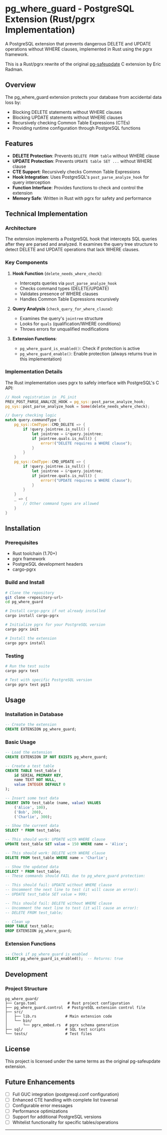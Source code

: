 # pg_where_guard - PostgreSQL Extension (Rust/pgrx Implementation)

A PostgreSQL extension that prevents dangerous DELETE and UPDATE operations without WHERE clauses, implemented in Rust using the pgrx framework.

This is a Rust/pgrx rewrite of the original [pg-safeupdate](https://github.com/eradman/pg-safeupdate) C extension by Eric Radman.

## Overview

The pg_where_guard extension protects your database from accidental data loss by:
- Blocking DELETE statements without WHERE clauses
- Blocking UPDATE statements without WHERE clauses
- Recursively checking Common Table Expressions (CTEs)
- Providing runtime configuration through PostgreSQL functions

## Features

- **DELETE Protection**: Prevents `DELETE FROM table` without WHERE clause
- **UPDATE Protection**: Prevents `UPDATE table SET ...` without WHERE clause
- **CTE Support**: Recursively checks Common Table Expressions
- **Hook Integration**: Uses PostgreSQL's `post_parse_analyze_hook` for query interception
- **Function Interface**: Provides functions to check and control the extension
- **Memory Safe**: Written in Rust with pgrx for safety and performance

## Technical Implementation

### Architecture

The extension implements a PostgreSQL hook that intercepts SQL queries after they are parsed and analyzed. It examines the query tree structure to detect DELETE and UPDATE operations that lack WHERE clauses.

### Key Components

1. **Hook Function** (`delete_needs_where_check`):
   - Intercepts queries via `post_parse_analyze_hook`
   - Checks command types (DELETE/UPDATE)
   - Validates presence of WHERE clauses
   - Handles Common Table Expressions recursively

2. **Query Analysis** (`check_query_for_where_clause`):
   - Examines the query's `jointree` structure
   - Looks for `quals` (qualification/WHERE conditions)
   - Throws errors for unqualified modifications

3. **Extension Functions**:
   - `pg_where_guard_is_enabled()`: Check if protection is active
   - `pg_where_guard_enable()`: Enable protection (always returns true in this implementation)

### Implementation Details

The Rust implementation uses pgrx to safely interface with PostgreSQL's C API:

```rust
// Hook registration in _PG_init
PREV_POST_PARSE_ANALYZE_HOOK = pg_sys::post_parse_analyze_hook;
pg_sys::post_parse_analyze_hook = Some(delete_needs_where_check);

// Query checking logic
match query.commandType {
    pg_sys::CmdType::CMD_DELETE => {
        if !query.jointree.is_null() {
            let jointree = &*query.jointree;
            if jointree.quals.is_null() {
                error!("DELETE requires a WHERE clause");
            }
        }
    }
    pg_sys::CmdType::CMD_UPDATE => {
        if !query.jointree.is_null() {
            let jointree = &*query.jointree;
            if jointree.quals.is_null() {
                error!("UPDATE requires a WHERE clause");
            }
        }
    }
    _ => {
        // Other command types are allowed
    }
}
```

## Installation

### Prerequisites

- Rust toolchain (1.70+)
- pgrx framework
- PostgreSQL development headers
- cargo-pgrx

### Build and Install

```bash
# Clone the repository
git clone <repository-url>
cd pg_where_guard

# Install cargo-pgrx if not already installed
cargo install cargo-pgrx

# Initialize pgrx for your PostgreSQL version
cargo pgrx init

# Install the extension
cargo pgrx install
```

### Testing

```bash
# Run the test suite
cargo pgrx test

# Test with specific PostgreSQL version
cargo pgrx test pg13
```

## Usage

### Installation in Database

```sql
-- Create the extension
CREATE EXTENSION pg_where_guard;
```

### Basic Usage

```sql
-- Load the extension
CREATE EXTENSION IF NOT EXISTS pg_where_guard;

-- Create a test table
CREATE TABLE test_table (
    id SERIAL PRIMARY KEY,
    name TEXT NOT NULL,
    value INTEGER DEFAULT 0
);

-- Insert some test data
INSERT INTO test_table (name, value) VALUES
    ('Alice', 100),
    ('Bob', 200),
    ('Charlie', 300);

-- Show the current data
SELECT * FROM test_table;

-- This should work: UPDATE with WHERE clause
UPDATE test_table SET value = 150 WHERE name = 'Alice';

-- This should work: DELETE with WHERE clause
DELETE FROM test_table WHERE name = 'Charlie';

-- Show the updated data
SELECT * FROM test_table;
-- These commands should FAIL due to pg_where_guard protection:

-- This should fail: UPDATE without WHERE clause
-- Uncomment the next line to test (it will cause an error):
-- UPDATE test_table SET value = 999;

-- This should fail: DELETE without WHERE clause  
-- Uncomment the next line to test (it will cause an error):
-- DELETE FROM test_table;

-- Clean up
DROP TABLE test_table;
DROP EXTENSION pg_where_guard;
```

### Extension Functions

```sql
-- Check if pg_where_guard is enabled
SELECT pg_where_guard_is_enabled();  -- Returns: true
```

## Development

### Project Structure

```
pg_where_guard/
├── Cargo.toml              # Rust project configuration
├── pg_where_guard.control  # PostgreSQL extension control file
├── src/
│   ├── lib.rs             # Main extension code
│   └── bin/
│       └── pgrx_embed.rs  # pgrx schema generation
├── sql/                   # SQL test scripts
└── tests/                 # Test files
```

## License

This project is licensed under the same terms as the original pg-safeupdate extension.

## Future Enhancements

- [ ] Full GUC integration (postgresql.conf configuration)
- [ ] Enhanced CTE handling with complete list traversal
- [ ] Configurable error messages
- [ ] Performance optimizations
- [ ] Support for additional PostgreSQL versions
- [ ] Whitelist functionality for specific tables/operations

---
